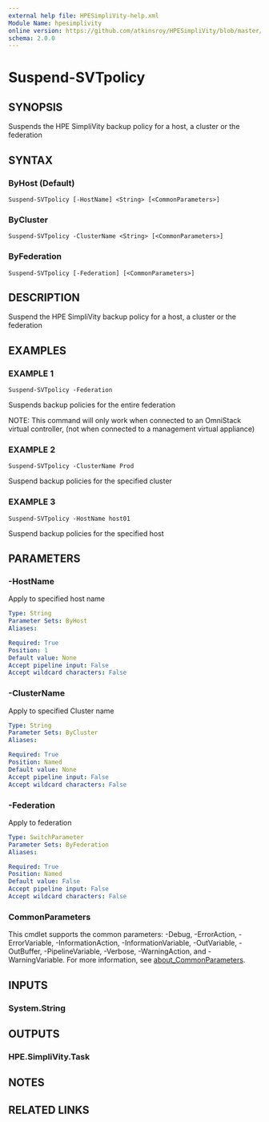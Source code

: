 ```yaml
---
external help file: HPESimpliVity-help.xml
Module Name: hpesimplivity
online version: https://github.com/atkinsroy/HPESimpliVity/blob/master/docs/Get-SVTdatastoreComputeNode.md
schema: 2.0.0
---
```


# Suspend-SVTpolicy

## SYNOPSIS
Suspends the HPE SimpliVity backup policy for a host, a cluster or the federation

## SYNTAX

### ByHost (Default)
```
Suspend-SVTpolicy [-HostName] <String> [<CommonParameters>]
```

### ByCluster
```
Suspend-SVTpolicy -ClusterName <String> [<CommonParameters>]
```

### ByFederation
```
Suspend-SVTpolicy [-Federation] [<CommonParameters>]
```

## DESCRIPTION
Suspend the HPE SimpliVity backup policy for a host, a cluster or the federation

## EXAMPLES

### EXAMPLE 1
```
Suspend-SVTpolicy -Federation
```

Suspends backup policies for the entire federation

NOTE: This command will only work when connected to an OmniStack virtual controller, (not when connected
to a management virtual appliance)

### EXAMPLE 2
```
Suspend-SVTpolicy -ClusterName Prod
```

Suspend backup policies for the specified cluster

### EXAMPLE 3
```
Suspend-SVTpolicy -HostName host01
```

Suspend backup policies for the specified host

## PARAMETERS

### -HostName
Apply to specified host name

```yaml
Type: String
Parameter Sets: ByHost
Aliases:

Required: True
Position: 1
Default value: None
Accept pipeline input: False
Accept wildcard characters: False
```

### -ClusterName
Apply to specified Cluster name

```yaml
Type: String
Parameter Sets: ByCluster
Aliases:

Required: True
Position: Named
Default value: None
Accept pipeline input: False
Accept wildcard characters: False
```

### -Federation
Apply to federation

```yaml
Type: SwitchParameter
Parameter Sets: ByFederation
Aliases:

Required: True
Position: Named
Default value: False
Accept pipeline input: False
Accept wildcard characters: False
```

### CommonParameters
This cmdlet supports the common parameters: -Debug, -ErrorAction, -ErrorVariable, -InformationAction, -InformationVariable, -OutVariable, -OutBuffer, -PipelineVariable, -Verbose, -WarningAction, and -WarningVariable. For more information, see [about_CommonParameters](http://go.microsoft.com/fwlink/?LinkID=113216).

## INPUTS

### System.String
## OUTPUTS

### HPE.SimpliVity.Task
## NOTES

## RELATED LINKS
